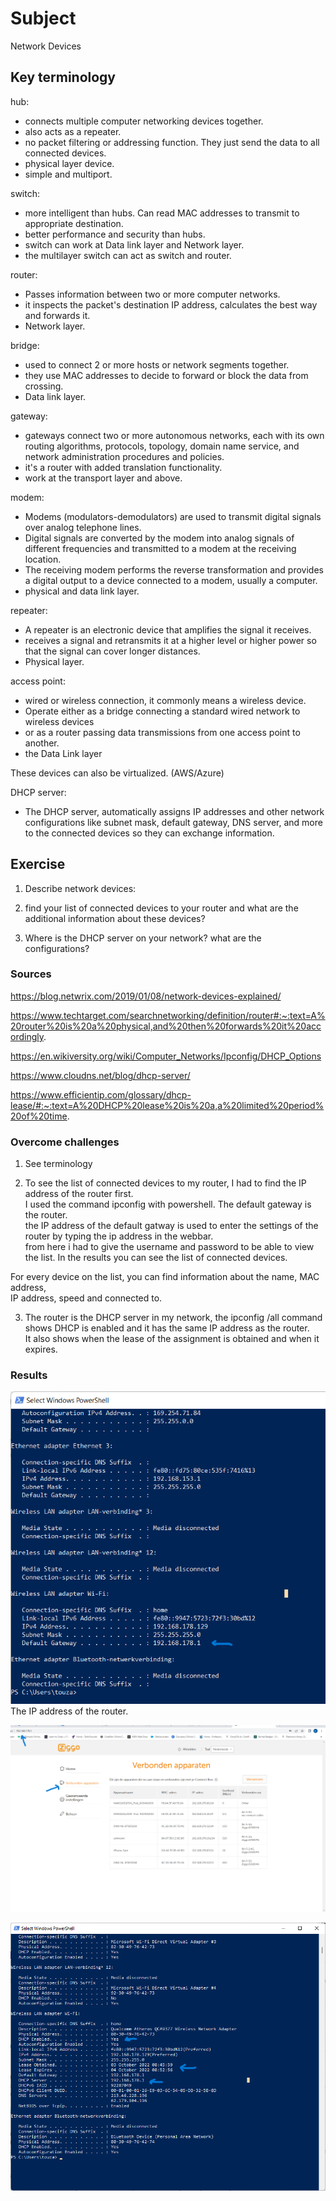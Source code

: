 # Subject
Network Devices

## Key terminology
hub:  
- connects multiple computer networking devices together.
- also acts as a repeater.
- no packet filtering or addressing function. They just send the data to all connected devices.  
- physical layer device. 
- simple and multiport. 

switch:  
- more intelligent than hubs. Can read MAC addresses to transmit to appropriate destination. 
- better performance and security than hubs.  
- switch can work at Data link layer and Network layer. 
- the multilayer switch can act as switch and router.  

router:  
- Passes information between two or more computer networks.
- it inspects the packet's destination IP address, calculates the best way and forwards it.  
- Network layer.  

bridge:  
- used to connect 2 or more hosts or network segments together.
- they use MAC addresses to decide to forward or block the data from crossing.  
- Data link layer.  

gateway:  
- gateways connect two or more autonomous networks, each with its own routing algorithms, protocols, 
topology, domain name service, and network administration procedures and policies.  
- it's a router with added translation functionality.
- work at the transport layer and above.  

modem:  
- Modems (modulators-demodulators) are used to transmit digital signals over analog telephone lines.  
- Digital signals are converted by the modem into analog signals of different frequencies and transmitted to a modem at the receiving location.  
- The receiving modem performs the reverse transformation and provides a digital output to a device connected to a modem, usually a computer.  
- physical and data link layer.   

repeater:  
- A repeater is an electronic device that amplifies the signal it receives.  
- receives a signal and retransmits it at a higher level or higher power so that the signal can cover longer distances.  
- Physical layer.  

access point:  
- wired or wireless connection, it commonly means a wireless device.   
- Operate either as a bridge connecting a standard wired network to wireless devices  
- or as a router passing data transmissions from one access point to another.  
- the Data Link layer 

These devices can also be virtualized. (AWS/Azure)  

DHCP server:  
- The DHCP server, automatically assigns IP addresses and other network configurations like subnet mask, 
default gateway, DNS server, and more to the connected devices so they can exchange information.

## Exercise  
1) Describe network devices:   

2) find your list of connected devices to your router and what are the additional information about these devices?  

3) Where is the DHCP server on your network? what are the configurations?

### Sources
https://blog.netwrix.com/2019/01/08/network-devices-explained/  

https://www.techtarget.com/searchnetworking/definition/router#:~:text=A%20router%20is%20a%20physical,and%20then%20forwards%20it%20accordingly.

https://en.wikiversity.org/wiki/Computer_Networks/Ipconfig/DHCP_Options

https://www.cloudns.net/blog/dhcp-server/  

https://www.efficientip.com/glossary/dhcp-lease/#:~:text=A%20DHCP%20lease%20is%20a,a%20limited%20period%20of%20time.


### Overcome challenges
1) See terminology  

2) To see the list of connected devices to my router, I had to find the IP address of the router first.  
I used the command ipconfig with powershell. The default gateway is the router.  
the IP address of the default gatway is used to enter the settings of the router by typing the ip address in the webbar.  
from here i had to give the username and password to be able to view the list. In the results you can see the list of connected devices.  

For every device on the list, you can find information about the name, MAC address,  
IP address, speed and connected to.  

3) The router is the DHCP server in my network, the ipconfig /all command shows DHCP is enabled and it has the same IP address as the router.  
It also shows when the lease of the assignment is obtained and when it expires.  


### Results  
![ip address router](https://raw.githubusercontent.com/Techgrounds-Cloud-9/cloud-9-karimtouzani24/main/00_includes/NTW/NTW_2/ipconfig.png)  
The IP address of the router.  


![The connected devices](https://raw.githubusercontent.com/Techgrounds-Cloud-9/cloud-9-karimtouzani24/main/00_includes/NTW/NTW_2/connected%20devices%20router.png)  


![location DHCP and its configurations](https://raw.githubusercontent.com/Techgrounds-Cloud-9/cloud-9-karimtouzani24/main/00_includes/NTW/NTW_2/ipconfig%20all%20dhcp.png)  
